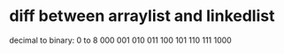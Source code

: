 # diff between arraylist and linkedlist
decimal to binary: 0 to 8
000
001
010
011
100
101
110
111
1000
